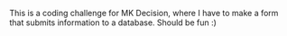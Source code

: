 This is a coding challenge for MK Decision, where I have to make a form that submits information to a database. Should be fun :)
